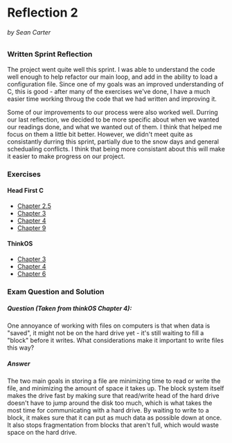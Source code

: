 # Reflection 2
###### by Sean Carter

### Written Sprint Reflection

The project went quite well this sprint. I was able to understand the code well enough to help refactor our main loop, and add in the ability to load a configuration file. Since one of my goals was an improved understanding of C, this is good - after many of the exercises we've done, I have a much easier time working throug the code that we had written and improving it.

Some of our improvements to our process were also worked well. Durring our last reflection, we decided to be more specific about when we wanted our readings done, and what we wanted out of them. I think that helped me focus on them a little bit better. However, we didn't meet quite as consistantly durring this sprint, partially due to the snow days and general schedualing conflicts. I think that being more consistant about this will make it easier to make progress on our project.

### Exercises
#### Head First C
- [Chapter 2.5](../exercises/ex02.5/find_track.c)
- [Chapter 3](../exercises/ex03/tee.c)
- [Chapter 4](../exercises/ex04/Makefile)
- [Chapter 9](../exercises/ex09/fork.c)

#### ThinkOS
- [Chapter 3](../reading_questions/thinkos3.md)
- [Chapter 4](../reading_questions/thinkos4.md)
- [Chapter 6](../reading_questions/thinkos6.md)

### Exam Question and Solution
##### Question (Taken from thinkOS Chapter 4):
One annoyance of working with files on computers is that when data is "saved", it might not be on the hard drive yet - it's still waiting to fill a "block" before it writes. What considerations make it important to write files this way?

##### Answer
The two main goals in storing a file are minimizing time to read or write the file, and minimizing the amount of space it takes up. The block system itself makes the drive fast by making sure that read/write head of the hard drive doesn't have to jump around the disk too much, which is what takes the most time for communicating with a hard drive. By waiting to write to a block, it makes sure that it can put as much data as possible down at once. It also stops fragmentation from blocks that aren't full, which would waste space on the hard drive.
